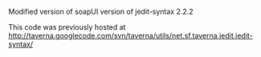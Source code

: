 Modified version of soapUI version of jedit-syntax 2.2.2

This code was previously hosted at http://taverna.googlecode.com/svn/taverna/utils/net.sf.taverna.jedit.jedit-syntax/